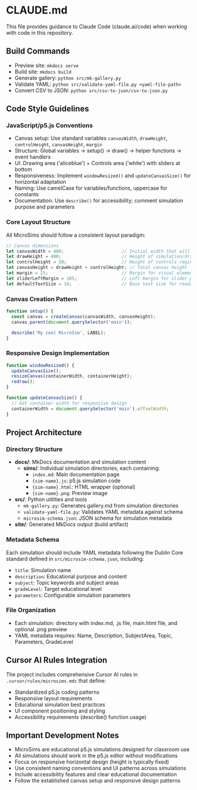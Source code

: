 # CLAUDE.md

This file provides guidance to Claude Code (claude.ai/code) when working with code in this repository.

## Build Commands
- Preview site: `mkdocs serve`
- Build site: `mkdocs build`
- Generate gallery: `python src/mk-gallery.py`
- Validate YAML: `python src/validate-yaml-file.py <yaml-file-path>`
- Convert CSV to JSON: `python src/csv-to-json/csv-to-json.py`

## Code Style Guidelines

### JavaScript/p5.js Conventions
- Canvas setup: Use standard variables `canvasWidth`, `drawHeight`, `controlHeight`, `canvasHeight`, `margin`
- Structure: Global variables → setup() → draw() → helper functions → event handlers
- UI: Drawing area ('aliceblue') + Controls area ('white') with sliders at bottom
- Responsiveness: Implement `windowResized()` and `updateCanvasSize()` for horizontal adaptation
- Naming: Use camelCase for variables/functions, uppercase for constants
- Documentation: Use `describe()` for accessibility; comment simulation purpose and parameters

### Core Layout Structure
All MicroSims should follow a consistent layout paradigm:

```javascript
// Canvas dimensions
let canvasWidth = 400;                      // Initial width that will be updated responsively
let drawHeight = 400;                       // Height of simulation/drawing area
let controlHeight = 50;                     // Height of controls region
let canvasHeight = drawHeight + controlHeight; // Total canvas height
let margin = 25;                            // Margin for visual elements
let sliderLeftMargin = 105;                 // Left margin for slider positioning
let defaultTextSize = 16;                   // Base text size for readability
```

### Canvas Creation Pattern
```javascript
function setup() {
  const canvas = createCanvas(canvasWidth, canvasHeight);
  canvas.parent(document.querySelector('main'));

  describe('My cool MicroSim', LABEL);
}
```

### Responsive Design Implementation
```javascript
function windowResized() {
  updateCanvasSize();
  resizeCanvas(containerWidth, containerHeight);
  redraw();
}

function updateCanvasSize() {
  // Get container width for responsive design
  containerWidth = document.querySelector('main').offsetWidth;
}
```

## Project Architecture

### Directory Structure
- **docs/**: MkDocs documentation and simulation content
  - **sims/**: Individual simulation directories, each containing:
    - `index.md`: Main documentation page
    - `{sim-name}.js`: p5.js simulation code
    - `{sim-name}.html`: HTML wrapper (optional)
    - `{sim-name}.png`: Preview image
- **src/**: Python utilities and tools
  - `mk-gallery.py`: Generates gallery.md from simulation directories
  - `validate-yaml-file.py`: Validates YAML metadata against schema
  - `microsim-schema.json`: JSON schema for simulation metadata
- **site/**: Generated MkDocs output (build artifact)

### Metadata Schema
Each simulation should include YAML metadata following the Dublin Core standard defined in `src/microsim-schema.json`, including:
- `title`: Simulation name
- `description`: Educational purpose and content
- `subject`: Topic keywords and subject areas
- `gradeLevel`: Target educational level
- `parameters`: Configurable simulation parameters

### File Organization
- Each simulation: directory with index.md, .js file, main.html file, and optional .png preview
- YAML metadata requires: Name, Description, SubjectArea, Topic, Parameters, GradeLevel

## Cursor AI Rules Integration
The project includes comprehensive Cursor AI rules in `.cursor/rules/microsims.mdc` that define:
- Standardized p5.js coding patterns
- Responsive layout requirements
- Educational simulation best practices
- UI component positioning and styling
- Accessibility requirements (describe() function usage)

## Important Development Notes
- MicroSims are educational p5.js simulations designed for classroom use
- All simulations should work in the p5.js editor without modifications
- Focus on responsive horizontal design (height is typically fixed)
- Use consistent naming conventions and UI patterns across simulations
- Include accessibility features and clear educational documentation
- Follow the established canvas setup and responsive design patterns